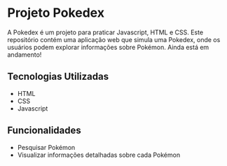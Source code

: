 # Projeto Pokedex

A Pokedex é um projeto para praticar Javascript, HTML e CSS. Este repositório contém uma aplicação web que simula uma Pokedex, onde os usuários podem explorar informações sobre Pokémon.
Ainda está em andamento!

## Tecnologias Utilizadas
- HTML
- CSS
- Javascript

## Funcionalidades
- Pesquisar Pokémon
- Visualizar informações detalhadas sobre cada Pokémon
